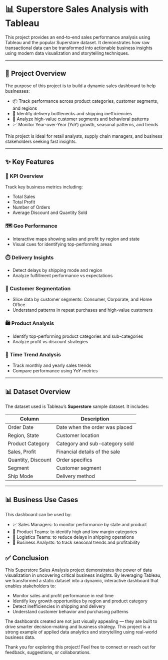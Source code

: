 # 📊 Superstore Sales Analysis with Tableau

This project provides an end-to-end sales performance analysis using Tableau and the popular Superstore dataset. It demonstrates how raw transactional data can be transformed into actionable business insights using modern data visualization and storytelling techniques.


---

## 📖 Project Overview

The purpose of this project is to build a dynamic sales dashboard to help businesses:

- 📦 Track performance across product categories, customer segments, and regions  
- 🚚 Identify delivery bottlenecks and shipping inefficiencies  
- 🧠 Analyze high-value customer segments and behavioral patterns  
- 📈 Monitor Year-over-Year (YoY) growth, seasonal patterns, and trends  

This project is ideal for retail analysts, supply chain managers, and business stakeholders seeking fast insights.

---

## ✨ Key Features

### 📌 KPI Overview  
Track key business metrics including:
- Total Sales  
- Total Profit  
- Number of Orders  
- Average Discount and Quantity Sold  

### 🗺️ Geo Performance  
- Interactive maps showing sales and profit by region and state  
- Visual cues for identifying top-performing areas  

### ⏱️ Delivery Insights  
- Detect delays by shipping mode and region  
- Analyze fulfillment performance vs expectations  

### 👥 Customer Segmentation  
- Slice data by customer segments: Consumer, Corporate, and Home Office  
- Understand patterns in repeat purchases and high-value customers  

### 🛍️ Product Analysis  
- Identify top-performing product categories and sub-categories  
- Analyze profit vs discount strategies  

### 📅 Time Trend Analysis  
- Track monthly and yearly sales trends  
- Compare performance using YoY metrics  

---

## 📊 Dataset Overview

The dataset used is Tableau’s **Superstore** sample dataset. It includes:

| Column              | Description                             |
|---------------------|-----------------------------------------|
| Order Date          | Date when the order was placed          |
| Region, State       | Customer location                       |
| Product Category    | Category and sub-category sold          |
| Sales, Profit       | Financial details of the sale           |
| Quantity, Discount  | Order specifics                         |
| Segment             | Customer segment                        |
| Ship Mode           | Delivery method                         |

---

## 📊 Business Use Cases

This dashboard can be used by:
- 📈 Sales Managers: to monitor performance by state and product
- 🛒 Product Teams: to identify high and low margin categories
- 🚚 Logistics Teams: to reduce delays in shipping operations
- 🧠 Business Analysts: to track seasonal trends and profitability

## ✅ Conclusion

This Superstore Sales Analysis project demonstrates the power of data visualization in uncovering critical business insights. By leveraging Tableau, we transformed a static dataset into a dynamic, interactive dashboard that enables stakeholders to:

- Monitor sales and profit performance in real time  
- Identify key growth opportunities by region and product category  
- Detect inefficiencies in shipping and delivery  
- Understand customer behavior and purchasing patterns  

The dashboards created are not just visually appealing — they are built to drive smarter decision-making and business strategy. This project is a strong example of applied data analytics and storytelling using real-world business data.

Thank you for exploring this project! Feel free to connect or reach out for feedback, suggestions, or collaborations.
